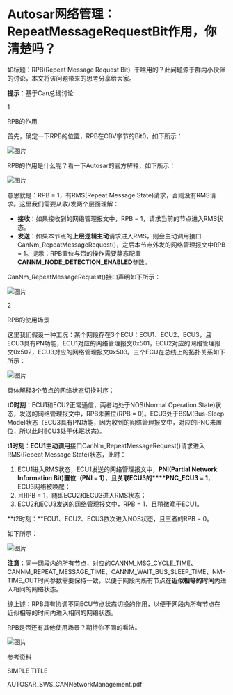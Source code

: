 # Autosar网络管理：RepeatMessageRequestBit作用，你清楚吗？

如标题：RPB(Repeat Message Request Bit）干啥用的？此问题源于群内小伙伴的讨论，本文将该问题带来的思考分享给大家。

**提示**：基于Can总线讨论

1

RPB的作用

首先，确定一下RPB的位置，RPB在CBV字节的Bit0，如下所示：

![图片](https://mmbiz.qpic.cn/mmbiz_png/eEEQvxEw8vwmD9AoLAY2fve0fdd7hlyViaLI4icbBVGS0icyjQJruMydAA1xN6d8nwQicGB4aQ0fmwGUriaDNqiahy5Q/640?wx_fmt=png&wxfrom=5&wx_lazy=1&wx_co=1)

RPB的作用是什么呢？看一下Autosar的官方解释，如下所示：

![图片](https://mmbiz.qpic.cn/mmbiz_png/eEEQvxEw8vwmD9AoLAY2fve0fdd7hlyVMQ51VacqxFdgdAmHzxrEGfXWF8dp6PwQplVLrB3Tibk47r9yF3gXEyw/640?wx_fmt=png&wxfrom=5&wx_lazy=1&wx_co=1)

意思就是：RPB = 1，有RMS(Repeat Message State)请求，否则没有RMS请求。这里我们需要从收/发两个层面理解：

- **接收**：如果接收到的网络管理报文中，RPB = 1，请求当前的节点进入RMS状态。
- **发送**：如果本节点的**上层逻辑主动**请求进入RMS，则会主动调用接口CanNm_RepeatMessageRequest()，之后本节点外发的网络管理报文中RPB = 1。提示：RPB置位与否的操作需要静态配置**CANNM_NODE_DETECTION_ENABLED**参数。

CanNm_RepeatMessageRequest()接口声明如下所示：

![图片](https://mmbiz.qpic.cn/mmbiz_png/eEEQvxEw8vwmD9AoLAY2fve0fdd7hlyV9iaYOsHOYyIE6B0WHqDvtQrC9EDRib36ibGmypPVg6SefmcST7LCvZZibg/640?wx_fmt=png&wxfrom=5&wx_lazy=1&wx_co=1)

2

RPB的使用场景

这里我们假设一种工况：某个网段存在3个ECU：ECU1、ECU2、ECU3，且ECU3具有PN功能，ECU1对应的网络管理报文0x501，ECU2对应的网络管理报文0x502，ECU3对应的网络管理报文0x503。三个ECU在总线上的拓扑关系如下所示：

![图片](https://mmbiz.qpic.cn/mmbiz_png/eEEQvxEw8vwmD9AoLAY2fve0fdd7hlyVFwJBjqVR9lywYqnItkwZGO08dETdibLdicqbGsgVdwQlWic7gxBfCVyBA/640?wx_fmt=png&wxfrom=5&wx_lazy=1&wx_co=1)

具体解释3个节点的网络状态切换时序：

**t0时刻**：ECU1和ECU2正常通信，两者均处于NOS(Normal Operation State)状态，发送的网络管理报文中，RPB未置位(RPB = 0)。ECU3处于BSM(Bus-Sleep Mode)状态（ECU3具有PN功能，因为收到的网络管理报文中，对应的PNC未置位，所以此时ECU3处于休眠状态）。

**t1时刻**：**ECU1主动调用**接口CanNm_RepeatMessageRequest()请求进入RMS(Repeat Message State)状态，此时：

1. ECU1进入RMS状态，ECU1发送的网络管理报文中，**PNI(Partial Network Information Bit)置位（PNI = 1）**，且**关联ECU3的****PNC_ECU3 = 1**，ECU3网络被唤醒；
2. 且RPB = 1，随即ECU2和ECU3进入RMS状态；
3. ECU2和ECU3发送的网络管理报文中，RPB = 1，且稍微晚于ECU1。

**t2时刻：**ECU1、ECU2、ECU3依次进入NOS状态，且三者的RPB = 0。

如下所示：

![图片](https://mmbiz.qpic.cn/mmbiz_png/eEEQvxEw8vwmD9AoLAY2fve0fdd7hlyVg6HB3Gcxc0JFC3WHn0ibVypib1NLFYXxibiaCtuviar5wGicMjRPtwqv7Xjg/640?wx_fmt=png&wxfrom=5&wx_lazy=1&wx_co=1)

**注意**：同一网段内的所有节点，对应的CANNM_MSG_CYCLE_TIME、CANNM_REPEAT_MESSAGE_TIME、CANNM_WAIT_BUS_SLEEP_TIME、NM-TIME_OUT时间参数需要保持一致，以便于网段内所有节点在**近似相等的时间**内进入相同的网络状态。

综上述：RPB具有协调不同ECU节点状态切换的作用，以便于网段内所有节点在近似相等的时间内进入相同的网络状态。

RPB是否还有其他使用场景？期待你不同的看法。

![图片](https://mmbiz.qpic.cn/mmbiz_png/quuOyCqONwdD16hI11wAQWxGp4ajJ4DMnbsHGb4ViandFryeibcQb1Idxb3MHmrh20988OSES3OU1wPTicQbAr94g/640?wx_fmt=png&wxfrom=5&wx_lazy=1&wx_co=1)



参考资料

SIMPLE TITLE

AUTOSAR_SWS_CANNetworkManagement.pdf